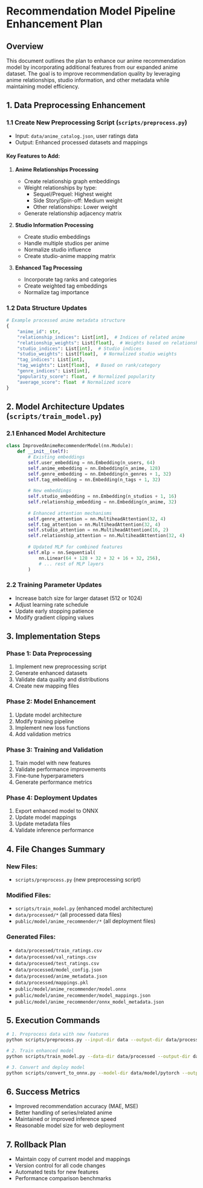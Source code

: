 # Recommendation Model Pipeline Enhancement Plan

## Overview
This document outlines the plan to enhance our anime recommendation model by incorporating additional features from our expanded anime dataset. The goal is to improve recommendation quality by leveraging anime relationships, studio information, and other metadata while maintaining model efficiency.

## 1. Data Preprocessing Enhancement

### 1.1 Create New Preprocessing Script (`scripts/preprocess.py`)
- Input: `data/anime_catalog.json`, user ratings data
- Output: Enhanced processed datasets and mappings

#### Key Features to Add:
1. **Anime Relationships Processing**
   - Create relationship graph embeddings
   - Weight relationships by type:
     - Sequel/Prequel: Highest weight
     - Side Story/Spin-off: Medium weight
     - Other relationships: Lower weight
   - Generate relationship adjacency matrix

2. **Studio Information Processing**
   - Create studio embeddings
   - Handle multiple studios per anime
   - Normalize studio influence
   - Create studio-anime mapping matrix

3. **Enhanced Tag Processing**
   - Incorporate tag ranks and categories
   - Create weighted tag embeddings
   - Normalize tag importance

### 1.2 Data Structure Updates
```python
# Example processed anime metadata structure
{
    "anime_id": str,
    "relationship_indices": List[int],  # Indices of related anime
    "relationship_weights": List[float],  # Weights based on relationship type
    "studio_indices": List[int],  # Studio indices
    "studio_weights": List[float],  # Normalized studio weights
    "tag_indices": List[int],
    "tag_weights": List[float],  # Based on rank/category
    "genre_indices": List[int],
    "popularity_score": float,  # Normalized popularity
    "average_score": float  # Normalized score
}
```

## 2. Model Architecture Updates (`scripts/train_model.py`)

### 2.1 Enhanced Model Architecture
```python
class ImprovedAnimeRecommenderModel(nn.Module):
    def __init__(self):
        # Existing embeddings
        self.user_embedding = nn.Embedding(n_users, 64)
        self.anime_embedding = nn.Embedding(n_anime, 128)
        self.genre_embedding = nn.Embedding(n_genres + 1, 32)
        self.tag_embedding = nn.Embedding(n_tags + 1, 32)
        
        # New embeddings
        self.studio_embedding = nn.Embedding(n_studios + 1, 16)
        self.relationship_embedding = nn.Embedding(n_anime, 32)
        
        # Enhanced attention mechanisms
        self.genre_attention = nn.MultiheadAttention(32, 4)
        self.tag_attention = nn.MultiheadAttention(32, 4)
        self.studio_attention = nn.MultiheadAttention(16, 2)
        self.relationship_attention = nn.MultiheadAttention(32, 4)
        
        # Updated MLP for combined features
        self.mlp = nn.Sequential(
            nn.Linear(64 + 128 + 32 + 32 + 16 + 32, 256),
            # ... rest of MLP layers
        )
```

### 2.2 Training Parameter Updates
- Increase batch size for larger dataset (512 or 1024)
- Adjust learning rate schedule
- Update early stopping patience
- Modify gradient clipping values

## 3. Implementation Steps

### Phase 1: Data Preprocessing
1. Implement new preprocessing script
2. Generate enhanced datasets
3. Validate data quality and distributions
4. Create new mapping files

### Phase 2: Model Enhancement
1. Update model architecture
2. Modify training pipeline
3. Implement new loss functions
4. Add validation metrics

### Phase 3: Training and Validation
1. Train model with new features
2. Validate performance improvements
3. Fine-tune hyperparameters
4. Generate performance metrics

### Phase 4: Deployment Updates
1. Export enhanced model to ONNX
2. Update model mappings
3. Update metadata files
4. Validate inference performance

## 4. File Changes Summary

### New Files:
- `scripts/preprocess.py` (new preprocessing script)

### Modified Files:
- `scripts/train_model.py` (enhanced model architecture)
- `data/processed/*` (all processed data files)
- `public/model/anime_recommender/*` (all deployment files)

### Generated Files:
- `data/processed/train_ratings.csv`
- `data/processed/val_ratings.csv`
- `data/processed/test_ratings.csv`
- `data/processed/model_config.json`
- `data/processed/anime_metadata.json`
- `data/processed/mappings.pkl`
- `public/model/anime_recommender/model.onnx`
- `public/model/anime_recommender/model_mappings.json`
- `public/model/anime_recommender/onnx_model_metadata.json`

## 5. Execution Commands

```bash
# 1. Preprocess data with new features
python scripts/preprocess.py --input-dir data --output-dir data/processed --min-ratings 10

# 2. Train enhanced model
python scripts/train_model.py --data-dir data/processed --output-dir data/model/pytorch --batch-size 512 --epochs 50

# 3. Convert and deploy model
python scripts/convert_to_onnx.py --model-dir data/model/pytorch --output-dir public/model/anime_recommender
```

## 6. Success Metrics
- Improved recommendation accuracy (MAE, MSE)
- Better handling of series/related anime
- Maintained or improved inference speed
- Reasonable model size for web deployment

## 7. Rollback Plan
- Maintain copy of current model and mappings
- Version control for all code changes
- Automated tests for new features
- Performance comparison benchmarks
